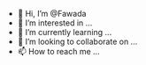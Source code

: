 - 👋 Hi, I’m @Fawada
- 👀 I’m interested in ...
- 🌱 I’m currently learning ...
- 💞️ I’m looking to collaborate on ...
- 📫 How to reach me ...

<!---
Fawada/Fawada is a ✨ special ✨ repository because its `README.md` (this file) appears on your GitHub profile.
You can click the Preview link to take a look at your changes.
--->
